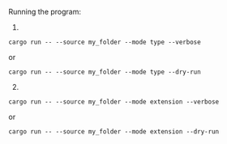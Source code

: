 
Running the program:

1.

```
cargo run -- --source my_folder --mode type --verbose
```
or

```
cargo run -- --source my_folder --mode type --dry-run
```
2.
```
cargo run -- --source my_folder --mode extension --verbose
```
or

```
cargo run -- --source my_folder --mode extension --dry-run
```


